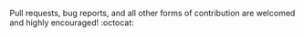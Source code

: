 Pull requests, bug reports, and all other forms of contribution are welcomed and highly encouraged! :octocat:
